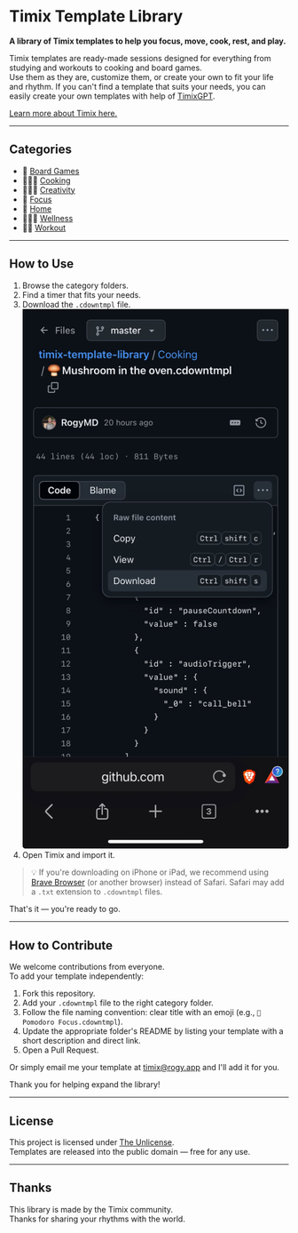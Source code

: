 # Timix Template Library

**A library of Timix templates to help you focus, move, cook, rest, and play.**

Timix templates are ready-made sessions designed for everything from studying and workouts to cooking and board games.  
Use them as they are, customize them, or create your own to fit your life and rhythm.
If you can't find a template that suits your needs, you can easily create your own templates with help of [TimixGPT](https://rogy.app/timixgpt).

[Learn more about Timix here.](https://rogy.app/timix)

---

## Categories

- 🎲 [Board Games](Board%20Games/README.md)
- 👨🏽‍🍳 [Cooking](Cooking/README.md)
- 🧑🏽‍🎨 [Creativity](Creativity/README.md)
- 🧠 [Focus](Focus/README.md)
- 🏡 [Home](Home/README.md)
- 💆🏽‍♀️ [Wellness](Wellness/README.md)
- 💪🏽 [Workout](Workout/README.md)

---

## How to Use

1. Browse the category folders.
2. Find a timer that fits your needs.
3. Download the `.cdowntmpl` file.  
   ![How to download a file](download_template.jpeg)
4. Open Timix and import it.

> 💡 If you're downloading on iPhone or iPad, we recommend using [Brave Browser](https://apps.apple.com/app/brave-browser-search-engine/id1052879175) (or another browser) instead of Safari. Safari may add a `.txt` extension to `.cdowntmpl` files.

That's it — you're ready to go.

---

## How to Contribute

We welcome contributions from everyone.  
To add your template independently:

1. Fork this repository.
2. Add your `.cdowntmpl` file to the right category folder.
3. Follow the file naming convention: clear title with an emoji (e.g., `🍕Pomodoro Focus.cdowntmpl`).
4. Update the appropriate folder's README by listing your template with a short description and direct link.
5. Open a Pull Request.

Or simply email me your template at [timix@rogy.app](timix@rogy.app) and I'll add it for you.

Thank you for helping expand the library!

---

## License

This project is licensed under [The Unlicense](LICENSE).  
Templates are released into the public domain — free for any use.

---

## Thanks

This library is made by the Timix community.  
Thanks for sharing your rhythms with the world.
